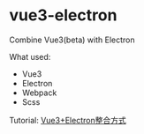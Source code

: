 # vue3-electron

Combine Vue3(beta) with Electron

What used:
* Vue3
* Electron
* Webpack
* Scss

Tutorial:
[Vue3+Electron整合方式](https://zhuanlan.zhihu.com/p/181015456)